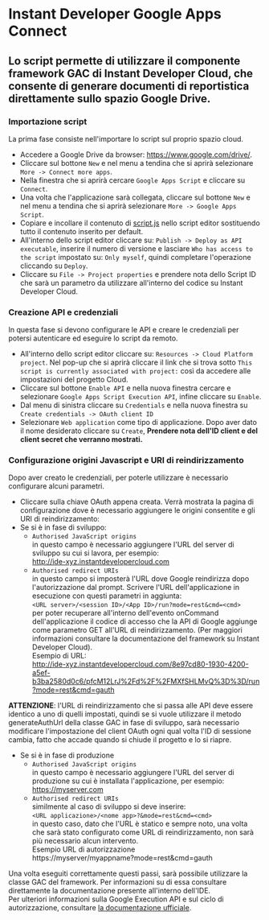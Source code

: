 Instant Developer Google Apps Connect
================================


Lo script permette di utilizzare il componente framework GAC di Instant Developer Cloud, che consente di generare documenti di reportistica direttamente sullo spazio Google Drive.
----------------
### Importazione script
La prima fase consiste nell'importare lo script sul proprio spazio cloud.
* Accedere a Google Drive da browser:
  https://www.google.com/drive/.
* Cliccare sul bottone `New` e nel menu a tendina che si aprirà selezionare `More -> Connect more apps`.
* Nella finestra che si aprirà cercare `Google Apps Script` e cliccare su `Connect`.
* Una volta che l'applicazione sarà collegata, cliccare sul bottone `New` e nel menu a tendina che si aprirà selezionare `More -> Google Apps Script`.
* Copiare e incollare il contenuto di [script.js](https://github.com/progamma/inde-gac/blob/master/script.js) nello script editor sostituendo tutto il contenuto inserito per default.
* All'interno dello script editor cliccare su: `Publish -> Deploy as API executable`, inserire il numero di versione e lasciare `Who has access to the script` impostato su: `Only myself`, quindi completare l'operazione cliccando su `Deploy`.
* Cliccare su `File -> Project properties` e prendere nota dello Script ID che sarà un parametro da utilizzare all'interno del codice su Instant Developer Cloud.

### Creazione API e credenziali
In questa fase si devono configurare le API e creare le credenziali per potersi autenticare ed eseguire lo script da remoto.
* All'interno dello script editor cliccare su: `Resources -> Cloud Platform project`. Nel pop-up che si aprirà cliccare il link che si trova sotto `This script is currently associated with project:` così da accedere alle impostazioni del progetto Cloud.
* Cliccare sul bottone `Enable API` e nella nuova finestra cercare e selezionare `Google Apps Script Execution API`, infine cliccare su `Enable`.
* Dal menu di sinistra cliccare su `Credentials` e nella nuova finestra su `Create credentials -> OAuth client ID`
* Selezionare `Web application` come tipo di applicazione. Dopo aver dato il nome desiderato cliccare su `Create`, **Prendere nota dell'ID client e del client secret che verranno mostrati.**

### Configurazione origini Javascript e URI di reindirizzamento 
Dopo aver creato le credenziali, per poterle utilizzare è necessario configurare alcuni parametri.
* Cliccare sulla chiave OAuth appena creata. Verrà mostrata la pagina di configurazione dove è necessario aggiungere le origini consentite e gli URI di reindirizzamento: 
* Se si è in fase di sviluppo:
  * `Authorised JavaScript origins`         
  in questo campo è necessario aggiungere l'URL del server di sviluppo su cui si lavora, per esempio:  
  http://ide-xyz.instantdevelopercloud.com
  * `Authorised redirect URIs`   
  in questo campo si imposterà l'URL dove Google reindirizza dopo l'autorizzazione dal prompt. Scrivere l'URL dell'applicazione in esecuzione con questi parametri in aggiunta:   
  `<URL server>/<session ID>/<App ID>/run?mode=rest&cmd=<cmd>`    
   per poter recuperare all'interno dell'evento onCommand dell'applicazione il codice di accesso che la API di Google aggiunge come parametro GET all'URL di reindirizzamento. (Per maggiori informazioni consultare la documentazione del framework su Instant Developer Cloud).   
  Esempio di URL:  
  http://ide-xyz.instantdevelopercloud.com/8e97cd80-1930-4200-a5ef-b3ba2580d0c6/pfcM12LrJ%2Fd%2F%2FMXfSHLMvQ%3D%3D/run?mode=rest&cmd=gauth
  
**ATTENZIONE**: l'URL di reindirizzamento che si passa alle API deve essere identico a uno di quelli impostati, quindi se si vuole utilizzare il metodo generateAuthUrl della classe GAC in fase di sviluppo, sarà necessario modificare l'impostazione del  client OAuth ogni qual volta l'ID di sessione cambia, fatto che accade quando si chiude il progetto e lo si riapre.

* Se si è in fase di produzione
  * `Authorised JavaScript origins`      
  in questo campo è necessario aggiungere l'URL del server di produzione su cui è installata l'applicazione, per esempio:
  https://myserver.com
  * `Authorised redirect URIs`   
  similmente al caso di sviluppo si deve inserire:  
  `<URL applicazione>/<nome app>?&mode=rest&cmd=<cmd>`   
  in questo caso, dato che l'URL è statico e sempre noto, una volta che sarà stato configurato come URL di reindirizzamento, non sarà più necessario alcun intervento.  
  Esempio URL di autorizzazione  
  https://myserver/myappname?mode=rest&cmd=gauth

Una volta eseguiti correttamente questi passi, sarà possibile utilizzare la classe GAC del framework. Per informazioni su di essa consultare direttamente la documentazione presente all'interno dell'IDE.   
Per ulteriori informazioni sulla Google Execution API  e sul ciclo di autorizzazione, consultare [la documentazione ufficiale](https://developers.google.com/apps-script/guides/rest/api).
